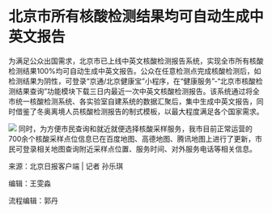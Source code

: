 # 北京市所有核酸检测结果均可自动生成中英文报告

为满足公众出国需求，北京市已上线中英文核酸检测报告系统，实现全市所有核酸检测结果100%均可自动生成中英文报告。公众在任意检测点完成核酸检测后，如检测结果为阴性，可登录“京通/北京健康宝”小程序，在“健康服务”-“北京市核酸检测结果查询”功能模块下载三日内最近一次中英文核酸检测报告。该系统通过将全市统一核酸检测系统、各实验室自建系统的数据汇聚后，集中生成中英文报告，同时借鉴了冬奥离境人员核酸检测报告的制式模板，以最大程度满足各个国家需求。

![](https://inews.gtimg.com/newsapp_bt/0/15634214684/1000)
同时，为方便市民查询和就近就便选择核酸采样服务，我市目前正常运营的700余个核酸采样点位信息已在百度地图、高德地图、腾讯地图上进行了更新，市民可登录相关地图查询附近采样点位置、服务时间、对外服务电话等相关信息。

来源：北京日报客户端 | 记者 孙乐琪

编辑：王雯淼

流程编辑：郭丹

